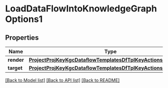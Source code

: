 # LoadDataFlowIntoKnowledgeGraphOptions1

## Properties
Name | Type | Description | Notes
------------ | ------------- | ------------- | -------------
**render** | [**ProjectProjKeyKgcDataflowTemplatesDfTplKeyActionsLoadRender**](ProjectProjKeyKgcDataflowTemplatesDfTplKeyActionsLoadRender.md) |  | [optional] 
**target** | [**ProjectProjKeyKgcDataflowTemplatesDfTplKeyActionsLoadTarget**](ProjectProjKeyKgcDataflowTemplatesDfTplKeyActionsLoadTarget.md) |  | [optional] 

[[Back to Model list]](../README.md#documentation-for-models) [[Back to API list]](../README.md#documentation-for-api-endpoints) [[Back to README]](../README.md)


